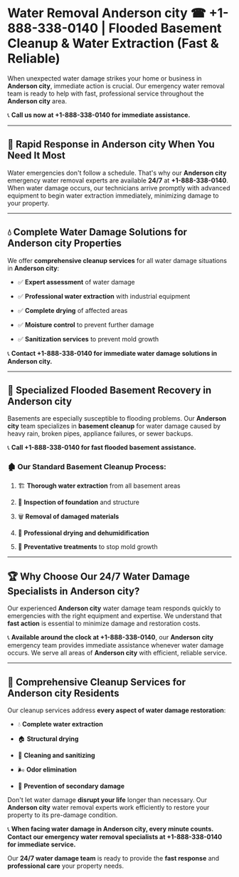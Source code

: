# Water Removal Anderson city ☎ +1-888-338-0140 | Flooded Basement Cleanup & Water Extraction (Fast & Reliable)

When unexpected water damage strikes your home or business in **Anderson city**, immediate action is crucial. Our emergency water removal team is ready to help with fast, professional service throughout the **Anderson city** area. 

📞 **Call us now at +1-888-338-0140 for immediate assistance.**
---
## 🚀 Rapid Response in Anderson city When You Need It Most
Water emergencies don't follow a schedule. That's why our **Anderson city** emergency water removal experts are available **24/7** at **+1-888-338-0140**. When water damage occurs, our technicians arrive promptly with advanced equipment to begin water extraction immediately, minimizing damage to your property.
---
## 💧 Complete Water Damage Solutions for Anderson city Properties
We offer **comprehensive cleanup services** for all water damage situations in **Anderson city**:
- ✅ **Expert assessment** of water damage  
- ✅ **Professional water extraction** with industrial equipment  
- ✅ **Complete drying** of affected areas  
- ✅ **Moisture control** to prevent further damage  
- ✅ **Sanitization services** to prevent mold growth  
📞 **Contact +1-888-338-0140 for immediate water damage solutions in Anderson city.**
---
## 🌊 Specialized Flooded Basement Recovery in Anderson city
Basements are especially susceptible to flooding problems. Our **Anderson city** team specializes in **basement cleanup** for water damage caused by heavy rain, broken pipes, appliance failures, or sewer backups. 
📞 **Call +1-888-338-0140 for fast flooded basement assistance.**
### 🏚️ Our Standard Basement Cleanup Process:
1. 🏗️ **Thorough water extraction** from all basement areas  
2. 🔎 **Inspection of foundation** and structure  
3. 🗑️ **Removal of damaged materials**  
4. 💨 **Professional drying and dehumidification**  
5. 🚫 **Preventative treatments** to stop mold growth  
---
## 🏆 Why Choose Our 24/7 Water Damage Specialists in Anderson city?
Our experienced **Anderson city** water damage team responds quickly to emergencies with the right equipment and expertise. We understand that **fast action** is essential to minimize damage and restoration costs.
📞 **Available around the clock at +1-888-338-0140**, our **Anderson city** emergency team provides immediate assistance whenever water damage occurs. We serve all areas of **Anderson city** with efficient, reliable service.
---
## 🧹 Comprehensive Cleanup Services for Anderson city Residents
Our cleanup services address **every aspect of water damage restoration**:
- 💧 **Complete water extraction**  
- 🏠 **Structural drying**  
- 🧼 **Cleaning and sanitizing**  
- 🌬️ **Odor elimination**  
- 🚫 **Prevention of secondary damage**  
Don't let water damage **disrupt your life** longer than necessary. Our **Anderson city** water removal experts work efficiently to restore your property to its pre-damage condition.
📞 **When facing water damage in Anderson city, every minute counts. Contact our emergency water removal specialists at +1-888-338-0140 for immediate service.**
Our **24/7 water damage team** is ready to provide the **fast response** and **professional care** your property needs.
